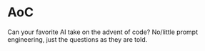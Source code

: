 # AoC

Can your favorite AI take on the advent of code? No/little prompt engineering, just the questions as they are told.